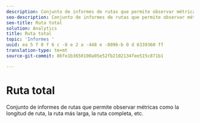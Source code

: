 ```yaml
---
description: Conjunto de informes de rutas que permite observar métricas como la longitud de ruta, la ruta más larga, la ruta completa, etc.
seo-description: Conjunto de informes de rutas que permite observar métricas como la longitud de ruta, la ruta más larga, la ruta completa, etc.
seo-title: Ruta total
solution: Analytics
title: Ruta total
topic: 'Informes '
uuid: ea 5 f 0 f 6 c -8 e 2 a -448 e -8096-b 0 d 6339360 ff
translation-type: tm+mt
source-git-commit: 86fe1b3650100a05e52fb2102134fee515c871b1

---
```



# Ruta total

Conjunto de informes de rutas que permite observar métricas como la longitud de ruta, la ruta más larga, la ruta completa, etc.

